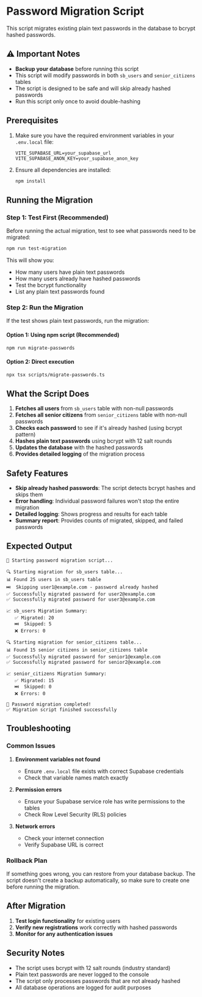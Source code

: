 # Password Migration Script

This script migrates existing plain text passwords in the database to bcrypt hashed passwords.

## ⚠️ Important Notes

- **Backup your database** before running this script
- This script will modify passwords in both `sb_users` and `senior_citizens` tables
- The script is designed to be safe and will skip already hashed passwords
- Run this script only once to avoid double-hashing

## Prerequisites

1. Make sure you have the required environment variables in your `.env.local` file:

   ```
   VITE_SUPABASE_URL=your_supabase_url
   VITE_SUPABASE_ANON_KEY=your_supabase_anon_key
   ```

2. Ensure all dependencies are installed:
   ```bash
   npm install
   ```

## Running the Migration

### Step 1: Test First (Recommended)

Before running the actual migration, test to see what passwords need to be migrated:

```bash
npm run test-migration
```

This will show you:

- How many users have plain text passwords
- How many users already have hashed passwords
- Test the bcrypt functionality
- List any plain text passwords found

### Step 2: Run the Migration

If the test shows plain text passwords, run the migration:

#### Option 1: Using npm script (Recommended)

```bash
npm run migrate-passwords
```

#### Option 2: Direct execution

```bash
npx tsx scripts/migrate-passwords.ts
```

## What the Script Does

1. **Fetches all users** from `sb_users` table with non-null passwords
2. **Fetches all senior citizens** from `senior_citizens` table with non-null passwords
3. **Checks each password** to see if it's already hashed (using bcrypt pattern)
4. **Hashes plain text passwords** using bcrypt with 12 salt rounds
5. **Updates the database** with the hashed passwords
6. **Provides detailed logging** of the migration process

## Safety Features

- **Skip already hashed passwords**: The script detects bcrypt hashes and skips them
- **Error handling**: Individual password failures won't stop the entire migration
- **Detailed logging**: Shows progress and results for each table
- **Summary report**: Provides counts of migrated, skipped, and failed passwords

## Expected Output

```
🚀 Starting password migration script...

🔍 Starting migration for sb_users table...
📊 Found 25 users in sb_users table
⏭️  Skipping user1@example.com - password already hashed
✅ Successfully migrated password for user2@example.com
✅ Successfully migrated password for user3@example.com

📈 sb_users Migration Summary:
   ✅ Migrated: 20
   ⏭️  Skipped: 5
   ❌ Errors: 0

🔍 Starting migration for senior_citizens table...
📊 Found 15 senior citizens in senior_citizens table
✅ Successfully migrated password for senior1@example.com
✅ Successfully migrated password for senior2@example.com

📈 senior_citizens Migration Summary:
   ✅ Migrated: 15
   ⏭️  Skipped: 0
   ❌ Errors: 0

🎉 Password migration completed!
✅ Migration script finished successfully
```

## Troubleshooting

### Common Issues

1. **Environment variables not found**

   - Ensure `.env.local` file exists with correct Supabase credentials
   - Check that variable names match exactly

2. **Permission errors**

   - Ensure your Supabase service role has write permissions to the tables
   - Check Row Level Security (RLS) policies

3. **Network errors**
   - Check your internet connection
   - Verify Supabase URL is correct

### Rollback Plan

If something goes wrong, you can restore from your database backup. The script doesn't create a backup automatically, so make sure to create one before running the migration.

## After Migration

1. **Test login functionality** for existing users
2. **Verify new registrations** work correctly with hashed passwords
3. **Monitor for any authentication issues**

## Security Notes

- The script uses bcrypt with 12 salt rounds (industry standard)
- Plain text passwords are never logged to the console
- The script only processes passwords that are not already hashed
- All database operations are logged for audit purposes
